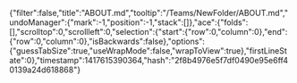 {"filter":false,"title":"ABOUT.md","tooltip":"/Teams/NewFolder/ABOUT.md","undoManager":{"mark":-1,"position":-1,"stack":[]},"ace":{"folds":[],"scrolltop":0,"scrollleft":0,"selection":{"start":{"row":0,"column":0},"end":{"row":0,"column":0},"isBackwards":false},"options":{"guessTabSize":true,"useWrapMode":false,"wrapToView":true},"firstLineState":0},"timestamp":1417615390364,"hash":"2f8b4976e5f7df0490e95e6ff40139a24d618868"}